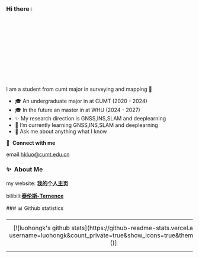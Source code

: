 ### Hi there <a href="https://www.gautamkrishnar.com/"><img src="https://media.giphy.com/media/hvRJCLFzcasrR4ia7z/giphy.gif" width="5%"></a>

I am a student from cumt major in surveying and mapping :rofl:

- 🎓 An undergraduate major in  at CUMT (2020 - 2024)
- 🎓 In the future an master in  at WHU (2024 - 2027)
- ✨ My research direction is GNSS,INS,SLAM and deeplearning
- 🌱 I’m currently learning GNSS,INS,SLAM and deeplearning
- 💬 Ask me about anything what I know
  
  

🔗 &nbsp;**Connect with me**

email:hkluo@cumt.edu.cn

### ✨&nbsp; About Me

my website: <a href="https://luohongkun.com/">**我的个人主页**</a>

bilibili:<a href="https://space.bilibili.com/688837845?spm_id_from=333.1007.0.0">**泰伦斯-Ternence**</a>

<tr><td>
### 📊 Github statistics
<table>
<tr><td align="center" width="55%">
[![luohongk's github stats](https://github-readme-stats.vercel.app/api?username=luohongk&count_private=true&show_icons=true&theme=white)()]
</td><td align="top" width="45%">
[![Top Langs](https://github-readme-stats.vercel.app/api/top-langs/?username=luohongk&layout=compact&theme=white)()]

</table>
</td></tr>
